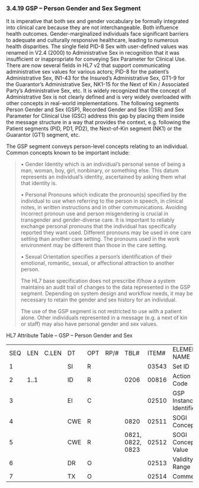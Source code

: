 ### 3.4.19 GSP – Person Gender and Sex Segment

It is imperative that both sex and gender vocabulary be formally integrated into clinical care because they are not interchangeable. Both influence health outcomes. Gender-marginalized individuals face significant barriers to adequate and culturally responsive healthcare, leading to numerous health disparities. The single field PID-8 Sex with user-defined values was renamed in V2.4 (2000) to Administrative Sex in recognition that it was insufficient or inappropriate for conveying Sex Parameter for Clinical Use. There are now several fields in HL7 v2 that support communicating administrative sex values for various actors; PID-8 for the patient’s Administrative Sex, IN1-43 for the Insured’s Administrative Sex, GT1-9 for the Guarantor’s Administrative Sex, NK1-15 for the Next of Kin / Associated Party’s Administrative Sex, etc. It is widely recognized that the concept of Administrative Sex is not clearly defined and is very widely overloaded with other concepts in real-world implementations. The following segments Person Gender and Sex (GSP), Recorded Gender and Sex (GSR) and Sex Parameter for Clinical Use (GSC) address this gap by placing them inside the message structure in a way that provides the context, e.g. following the Patient segments (PID, PD1, PD2), the Next-of-Kin segment (NK1) or the Guarantor (GT1) segment, etc.

The GSP segment conveys person-level concepts relating to an individual. Common concepts known to be important include:

> • Gender Identity which is an individual’s personal sense of being a man, woman, boy, girl, nonbinary, or something else. This datum represents an individual’s identity, ascertained by asking them what that identity is.
>
> • Personal Pronouns which indicate the pronoun(s) specified by the individual to use when referring to the person in speech, in clinical notes, in written instructions and in other communications. Avoiding incorrect pronoun use and person misgendering is crucial in transgender and gender-diverse care. It is important to reliably exchange personal pronouns that the individual has specifically reported they want used. Different pronouns may be used in one care setting than another care setting. The pronouns used in the work environment may be different than those in the care setting.
>
> • Sexual Orientation specifies a person’s identification of their emotional, romantic, sexual, or affectional attraction to another person.
>
> The HL7 base specification does not prescribe if/how a system maintains an audit trail of changes to the data represented in the GSP segment. Depending on system design and workflow needs, it may be necessary to retain the gender and sex history for an individual.
>
> The use of the GSP segment is not restricted to use with a patient alone. Other individuals represented in a message (e.g. a next of kin or staff) may also have personal gender and sex values.

HL7 Attribute Table – GSP – Person Gender and Sex

|     |     |     |     |     |     |     |     |     |
| --- | --- | --- | --- | --- | --- | --- | --- | --- |
| SEQ | LEN | C.LEN | DT | OPT | RP/# | TBL# | ITEM# | ELEMENT NAME |
| 1 |  |  | SI | R |  |  | 03543 | Set ID |
| 2 | 1..1 |  | ID | R |  | 0206 | 00816 | Action Code |
| 3 |  |  | EI | C |  |  | 02510 | GSP Instance Identifier |
| 4 |  |  | CWE | R |  | 0820 | 02511 | SOGI Concept |
| 5 |  |  | CWE | R |  | 0821, 0822, 0823 | 02512 | SOGI Concept Value |
| 6 |  |  | DR | O |  |  | 02513 | Validity Range |
| 7 |  |  | TX | O |  |  | 02514 | Comment |
